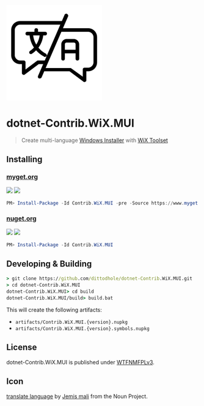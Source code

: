 ![](assets/noun_1420706.png?raw=true)

# dotnet-Contrib.WiX.MUI

> Create multi-language [Windows Installer](https://msdn.microsoft.com/de-de/library/cc185688.aspx) with [WiX Toolset](http://wixtoolset.org/)

## Installing

### [myget.org][1]

[![](https://img.shields.io/appveyor/ci/dittodhole/dotnet-contrib-wix-mui/develop.svg)][2]
[![](https://img.shields.io/myget/dittodhole/vpre/Contrib.WiX.MUI.svg)][1]

```powershell
PM> Install-Package -Id Contrib.WiX.MUI -pre -Source https://www.myget.org/F/dittodhole/api/v2
```

### [nuget.org][3]

[![](https://img.shields.io/appveyor/ci/dittodhole/dotnet-contrib-wix-mui/master.svg)][4]
[![](https://img.shields.io/nuget/v/Contrib.WiX.MUI.svg)][3]

```powershell
PM> Install-Package -Id Contrib.WiX.MUI
```

## Developing & Building

```cmd
> git clone https://github.com/dittodhole/dotnet-Contrib.WiX.MUI.git
> cd dotnet-Contrib.WiX.MUI
dotnet-Contrib.WiX.MUI> cd build
dotnet-Contrib.WiX.MUI/build> build.bat
```

This will create the following artifacts:

- `artifacts/Contrib.WiX.MUI.{version}.nupkg`
- `artifacts/Contrib.WiX.MUI.{version}.symbols.nupkg`

## License

dotnet-Contrib.WiX.MUI is published under [WTFNMFPLv3](https://github.com/dittodhole/WTFNMFPLv3).

## Icon

[translate language](https://thenounproject.com/term/translate-language/1420706/) by [Jemis mali](https://thenounproject.com/jemismali) from the Noun Project.

[1]: https://www.myget.org/feed/dittodhole/package/nuget/Contrib.WiX.MUI
[2]: https://ci.appveyor.com/project/dittodhole/dotnet-contrib-wix-mui/branch/develop
[3]: https://www.nuget.org/packages/Contrib.WiX.MUI
[4]: https://ci.appveyor.com/project/dittodhole/dotnet-contrib-wix-mui/branch/master